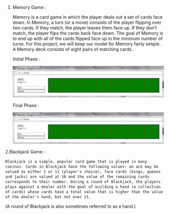 1. Memory Game :

	Memory is a card game in which the player deals out a set of 	cards face down. In Memory, a turn (or a move) consists of 	the player flipping over two cards. If they match, the 	player leaves them face up. If they don't match, the player 	flips the cards back face down. The goal of Memory is to end 	up with all of the cards flipped face up in the minimum 	number of turns. For this project, we will keep our model for Memory fairly simple. A Memory deck consists of eight pairs of matching cards.


	
	Initial Phase :
	
	![Memory-1.PNG](https://raw.githubusercontent.com/chaitanya6761/Python-Mini-Projects/master/screenshots/Memory-1.PNG)


	Final Phase :
	
	![Memory-2.PNG](https://raw.githubusercontent.com/chaitanya6761/Python-Mini-Projects/master/screenshots/Memory-1.PNG)
	

2.Blackjack Game :

	Blackjack is a simple, popular card game that is played in many casinos. Cards in Blackjack have the following values: an ace may be valued as either 1 or 11 (player's choice), face cards (kings, queens and jacks) are valued at 10 and the value of the remaining cards corresponds to their number. During a round of Blackjack, the players plays against a dealer with the goal of building a hand (a collection of cards) whose cards have a total value that is higher than the value of the dealer's hand, but not over 21.
(A round of Blackjack is also sometimes referred to as a hand.)
	


	
	
	
	
	

 

